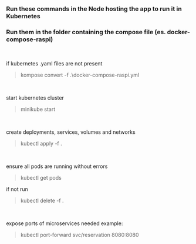 ### Run these commands in the Node hosting the app to run it in Kubernetes
### Run them in the folder containing the compose file (es. docker-compose-raspi)

<br>

if kubernetes .yaml files are not present

>kompose convert -f .\docker-compose-raspi.yml

<br>

start kubernetes cluster
>minikube start

<br>

create deployments, services, volumes and networks
>kubectl apply -f .

<br>

ensure all pods are running without errors
>kubectl get pods
    
if not run
>kubectl delete -f .

<br>

expose ports of microservices needed example:
>kubectl port-forward svc/reservation 8080:8080